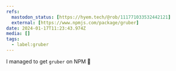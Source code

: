 ```yaml
---
refs:
  mastodon_status: [https://hyem.tech/@rob/111771033532442121]
  external: [https://www.npmjs.com/package/gruber]
date: 2024-01-17T11:23:43.974Z
media: []
tags:
  - label:gruber
---
```


I managed to get `gruber` on NPM 😬
